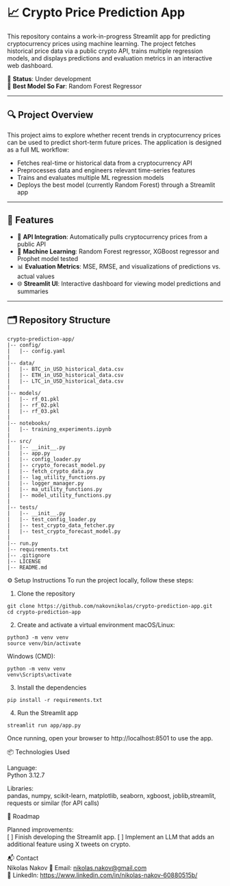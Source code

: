 # 📈 Crypto Price Prediction App

This repository contains a work-in-progress Streamlit app for predicting cryptocurrency prices using machine learning. The project fetches historical price data via a public crypto API, trains multiple regression models, and displays predictions and evaluation metrics in an interactive web dashboard.

📅 **Status**: Under development  
🧠 **Best Model So Far**: Random Forest Regressor  

---

## 🔍 Project Overview

This project aims to explore whether recent trends in cryptocurrency prices can be used to predict short-term future prices. The application is designed as a full ML workflow:

- Fetches real-time or historical data from a cryptocurrency API
- Preprocesses data and engineers relevant time-series features
- Trains and evaluates multiple ML regression models
- Deploys the best model (currently Random Forest) through a Streamlit app

---

## 🧪 Features

- 📡 **API Integration**: Automatically pulls cryptocurrency prices from a public API
- 🧠 **Machine Learning**: Random Forest regressor, XGBoost regressor and Prophet model tested
- 📊 **Evaluation Metrics**: MSE, RMSE, and visualizations of predictions vs. actual values
- 🌐 **Streamlit UI**: Interactive dashboard for viewing model predictions and summaries

---

## 🗂️ Repository Structure
```text
crypto-prediction-app/
|-- config/
|   |-- config.yaml
|
|-- data/
|   |-- BTC_in_USD_historical_data.csv
|   |-- ETH_in_USD_historical_data.csv
|   |-- LTC_in_USD_historical_data.csv
|
|-- models/
|   |-- rf_01.pkl
|   |-- rf_02.pkl
|   |-- rf_03.pkl
|
|-- notebooks/
|   |-- training_experiments.ipynb
|
|-- src/
|   |-- __init__.py
|   |-- app.py
|   |-- config_loader.py
|   |-- crypto_forecast_model.py
|   |-- fetch_crypto_data.py
|   |-- lag_utility_functions.py
|   |-- logger_manager.py
|   |-- ma_utility_functions.py
|   |-- model_utility_functions.py
|
|-- tests/
|   |-- __init__.py
|   |-- test_config_loader.py
|   |-- test_crypto_data_fetcher.py
|   |-- test_crypto_forecast_model.py
|
|-- run.py
|-- requirements.txt
|-- .gitignore
|-- LICENSE
|-- README.md
```


⚙️ Setup Instructions
To run the project locally, follow these steps:

1. Clone the repository
```
git clone https://github.com/nakovnikolas/crypto-prediction-app.git
cd crypto-prediction-app
```

2. Create and activate a virtual environment
macOS/Linux:
```
python3 -m venv venv
source venv/bin/activate
```

Windows (CMD):
```
python -m venv venv
venv\Scripts\activate
```

3. Install the dependencies
```
pip install -r requirements.txt
```

4. Run the Streamlit app
```
streamlit run app/app.py
```
Once running, open your browser to http://localhost:8501 to use the app.

📦 Technologies Used

Language:\
Python 3.12.7

Libraries:\
pandas, numpy, scikit-learn, matplotlib, seaborn, xgboost, joblib,streamlit,
requests or similar (for API calls)

🚧 Roadmap

Planned improvements:\
[ ] Finish developing the Streamlit app.
[ ] Implement an LLM that adds an additional feature using X tweets on crypto.

📬 Contact\
Nikolas Nakov
📧 Email: nikolas.nakov@gmail.com\
🔗 LinkedIn: https://www.linkedin.com/in/nikolas-nakov-60880515b/